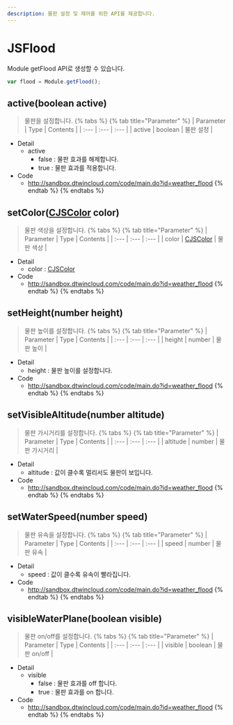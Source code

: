 ```yaml
---
description: 물판 설정 및 제어를 위한 API를 제공합니다.
---
```


# JSFlood

Module getFlood API로 생성할 수 있습니다.

```javascript
var flood = Module.getFlood();
```

## active\(boolean active\)
> 물판을 설정합니다.
{% tabs %}
{% tab title="Parameter" %}
| Parameter | Type | Contents |
| :--- | :--- | :--- |
| active | boolean | 물판 설정 |
* Detail
  * active
      * false : 물판 효과를 해제합니다.
	  * true : 물판 효과를 적용합니다.
* Code
  * http://sandbox.dtwincloud.com/code/main.do?id=weather_flood
{% endtab %}
{% endtabs %}

## setColor\([CJSColor](CJSColor.md) color\)
> 물판 색상을 설정합니다.
{% tabs %}
{% tab title="Parameter" %}
| Parameter | Type | Contents |
| :--- | :--- | :--- |
| color | [CJSColor](CJSColor.md) | 물판 색상 |
* Detail
  * color : [CJSColor](CJSColor.md)
* Code
  * http://sandbox.dtwincloud.com/code/main.do?id=weather_flood
{% endtab %}
{% endtabs %}

## setHeight\(number height\)
> 물판 높이를 설정합니다.
{% tabs %}
{% tab title="Parameter" %}
| Parameter | Type | Contents |
| :--- | :--- | :--- |
| height | number | 물판 높이 |
* Detail
  * height : 물판 높이를 설정합니다.
* Code
  * http://sandbox.dtwincloud.com/code/main.do?id=weather_flood
{% endtab %}
{% endtabs %}

## setVisibleAltitude\(number altitude\)
> 물판 가시거리를 설정합니다.
{% tabs %}
{% tab title="Parameter" %}
| Parameter | Type | Contents |
| :--- | :--- | :--- |
| altitude | number | 물판 가시거리 |
* Detail
  * altitude : 값이 클수록 멀리서도 물판이 보입니다.
* Code
  * http://sandbox.dtwincloud.com/code/main.do?id=weather_flood
{% endtab %}
{% endtabs %}

## setWaterSpeed\(number speed\)
> 물판 유속을 설정합니다.
{% tabs %}
{% tab title="Parameter" %}
| Parameter | Type | Contents |
| :--- | :--- | :--- |
| speed | number | 물판 유속 |
* Detail
  * speed : 값이 클수록 유속이 빨라집니다.
* Code
  * http://sandbox.dtwincloud.com/code/main.do?id=weather_flood
{% endtab %}
{% endtabs %}

## visibleWaterPlane\(boolean visible\)
> 물판 on/off를 설정합니다.
{% tabs %}
{% tab title="Parameter" %}
| Parameter | Type | Contents |
| :--- | :--- | :--- |
| visible | boolean | 물판 on/off |
* Detail
  * visible
      * false : 물판 효과를 off 합니다.
	  * true : 물판 효과를 on 합니다.
* Code
  * http://sandbox.dtwincloud.com/code/main.do?id=weather_flood
{% endtab %}
{% endtabs %}